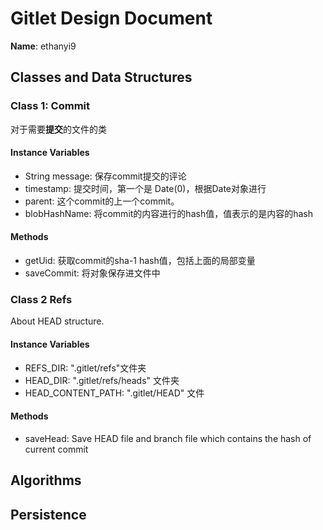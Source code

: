 # Gitlet Design Document

**Name**: ethanyi9

## Classes and Data Structures

### Class 1: Commit

对于需要**提交**的文件的类

#### Instance Variables

- String message: 保存commit提交的评论
- timestamp: 提交时间，第一个是 Date(0)，根据Date对象进行
- parent: 这个commit的上一个commit。
- blobHashName: 将commit的内容进行的hash值，值表示的是内容的hash

#### Methods
- getUid: 获取commit的sha-1 hash值，包括上面的局部变量
- saveCommit: 将对象保存进文件中

### Class 2 Refs

About HEAD structure.
#### Instance Variables

- REFS_DIR: ".gitlet/refs"文件夹
- HEAD_DIR: ".gitlet/refs/heads" 文件夹
- HEAD_CONTENT_PATH: ".gitlet/HEAD" 文件

#### Methods
- saveHead: Save HEAD file and branch file which contains the hash of current commit

## Algorithms

## Persistence

